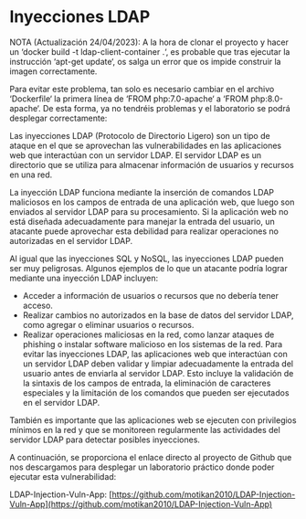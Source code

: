 # Inyecciones LDAP

NOTA (Actualización 24/04/2023): A la hora de clonar el proyecto y hacer un ‘docker build -t ldap-client-container .‘, es probable que tras ejecutar la instrucción ‘apt-get update‘, os salga un error que os impide construir la imagen correctamente.

Para evitar este problema, tan solo es necesario cambiar en el archivo ‘Dockerfile‘ la primera línea de ‘FROM php:7.0-apache‘ a ‘FROM php:8.0-apache‘. De esta forma, ya no tendréis problemas y el laboratorio se podrá desplegar correctamente:

Las inyecciones LDAP (Protocolo de Directorio Ligero) son un tipo de ataque en el que se aprovechan las vulnerabilidades en las aplicaciones web que interactúan con un servidor LDAP. El servidor LDAP es un directorio que se utiliza para almacenar información de usuarios y recursos en una red.

La inyección LDAP funciona mediante la inserción de comandos LDAP maliciosos en los campos de entrada de una aplicación web, que luego son enviados al servidor LDAP para su procesamiento. Si la aplicación web no está diseñada adecuadamente para manejar la entrada del usuario, un atacante puede aprovechar esta debilidad para realizar operaciones no autorizadas en el servidor LDAP.

Al igual que las inyecciones SQL y NoSQL, las inyecciones LDAP pueden ser muy peligrosas. Algunos ejemplos de lo que un atacante podría lograr mediante una inyección LDAP incluyen:

* Acceder a información de usuarios o recursos que no debería tener acceso.
* Realizar cambios no autorizados en la base de datos del servidor LDAP, como agregar o eliminar usuarios o recursos.
* Realizar operaciones maliciosas en la red, como lanzar ataques de phishing o instalar software malicioso en los sistemas de la red.
Para evitar las inyecciones LDAP, las aplicaciones web que interactúan con un servidor LDAP deben validar y limpiar adecuadamente la entrada del usuario antes de enviarla al servidor LDAP. Esto incluye la validación de la sintaxis de los campos de entrada, la eliminación de caracteres especiales y la limitación de los comandos que pueden ser ejecutados en el servidor LDAP.

También es importante que las aplicaciones web se ejecuten con privilegios mínimos en la red y que se monitoreen regularmente las actividades del servidor LDAP para detectar posibles inyecciones.

A continuación, se proporciona el enlace directo al proyecto de Github que nos descargamos para desplegar un laboratorio práctico donde poder ejecutar esta vulnerabilidad:

LDAP-Injection-Vuln-App: [https://github.com/motikan2010/LDAP-Injection-Vuln-App](https://github.com/motikan2010/LDAP-Injection-Vuln-App)
